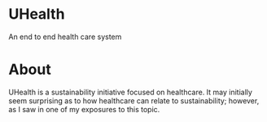 # UHealth
An end to end health care system

# About
UHealth is a sustainability initiative focused on healthcare. It may initially seem surprising as to how healthcare can relate to sustainability; however, as I saw in one of my exposures to this topic.
